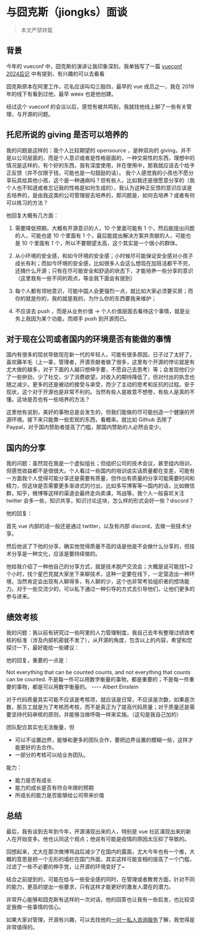 # 与囧克斯（jiongks）面谈

> 本文严禁转载

## 背景

今年的 vueconf 中，囧克斯的演讲让我印象深刻，我单独写了一篇 [vueconf 2024后记](https://www.xxholly32.com/2024/vueconf-2024.html#%E6%88%91%E5%92%8C-vue-js-%E7%9A%84%E5%8D%81%E5%B9%B4-%E5%9B%A7%E5%85%8B%E6%96%AF) 中有提到，有兴趣的可以去看看

囧克斯原本在阿里工作，花名应该叫勾三股四，最早的 vue 成员之一，我在 2019 年的线下有看到过他，最早 weex 也是他创建。

经过这个 vueconf 的会议以后，感觉有被共鸣到，我就找他线上聊了一些有关管理，与开源的问题。

## 托尼所说的 giving 是否可以培养的

我的问题是这样的：我个人比较期望的 opensource ，是种双向的 giving，并不是以公司层面的，而是个人意识或者是性格层面的，一种交易性的东西，理想中的情况是这样的，有个好的东西，我有深度使用，并在使用中，那我就应该去个给予正反馈（并不仅限于钱，可能也是一句鼓励的话）。 我个人感觉我的小孩也不愿分享玩具给其他小孩，这个是一种通病吗？但有些人，比如我还是很愿意分享的（我个人也不知道或者忘记我的性格是如何生成的），我认为这种正反馈的意识应该是去培养的，是由我这类的公司管理层去培养的，那问题是，如何去培养？或者有何可以练习的方法？

他回复大概有几方面：

1. 需要降低预期，大概有开源意识的人，10 个里面可能有 1 个，然后能提出问题的人，可能也是 10 个里面有 1 个，最后能提出解决方案并贡献的人，可能也是 10 个里面有 1 个，所以不要期望太高，这个其实是一个很小的群体。

2. 从小环境的安全感，和如今环境的安全感；小时候尽可能保证安全感对小孩子成长有利；而如今环境的安全感，比如很多人会这么想现在加班活都干不完，还搞什么开源；只有在尽可能安全和舒适的状态下，才能培养一些分享的意识（这里我有一些不同的观点，等会我下面会有提到）

3. 每个人都有领地意识，可能中国人会更强烈一点，就比如大家必须要买房；而你的就是你的，我的就是我的，为什么你的东西要我来维护；

4. 不应该去 push ，而是从业务价值 -> 个人价值层面去看待这个事情，就是业务上我因为某个功能，而顺手 push 到开源而已。

## 对于现在公司或者国内的环境是否有能做的事情

国内有很多的现状导致现在新一代的年轻人，可能有很多原因，日子过了太好了，喜欢薅羊毛（上一辈，管理者，开源贡献者做了很多，这里有个开源的悖论就是有尤大做的越多，对于下面的人越只想伸手要，不愿自己去思考）等；会发现他们少了一些拚劲，少了社交，少了消费欲望。对收入的期待降低了，但对付出的执念也随之减少。更多的还是被动的接受与承受，而少了主动的思考和反抗的过程。安于现状，这个对于开源也是非常不利的。当然有些人是故意不想卷，有些人是真的不懂。这块是否也有一些培养的方法？

这里他有说到，美好的事物总是会发生的，但我们能做的尽可能创造一个健康的开源环境。接下来只能靠一些宏观的东西，看概率。就比如 Github 去除了 Paypal，对于国内赞助者提高了门槛，那国内赞助的人必然会变少。

## 国内的分享

我的问题：虽然现在我是一个虚拟组长；但组织公司的技术会议，甚至组内培训，但感觉收益都不是很很大。个人看过一些国内的培训说实话质量都在变差，可能有一方面我个人觉得可能分享还是需要有质量，但作出有质量的分享可能需要时间和精力，但这块是否需要更多渐进式的付出，比如多写博客等～国内的话，比如微信群，知乎，微博等这样的渠道会最终走向卖课，骂战等。我个人一般喜欢关注 twitter 会多一些，知识共享，知识讨论这块，怎么样的形式会好一些？discord？

他的回复：

首先 vue 内部的话一般还是通过 twitter，以及有内部 discord，去做一些技术分享。

然后他说了下他的分享，确实他觉得质量不高的话是他是不会做什么分享的，但技术分享是一种文化，应该是要持续做的。

他给我介绍了一种他自己的分享方式，就是技术脱产交流会；大概是说可能找1~2个小时，找个星巴克就大家坐下来聊技术，这种一定要在线下，一定营造出一种环境，当然肯定会出现有人聊得多，有人聊的少，这个也非常考验组织者的控场能力。对于一些交流少的，可以私下通过一种引导的方式去引导他们，让他们更多的参与进来。

## 绩效考核

我的问题：我以前有研究过一些阿里的人力管理制度，我自己去年有整理过绩效考核的标准（涉及内部机密就不发了），从开源的角度，包含以上的内容，希望和您探讨一下，最好能给一些建议：

他的回复，重要的一点是：

Not everything that can be counted counts, and not everything that counts can be counted. 不是每一件可以用数字衡量的事物，都是重要的；不是每一件重要的事物，都是可以用数字衡量的。 ---- Albert Einstein

对于代码质量其实可能不应该是考核项，就应该是日常，不应该是次数，如果是次数，那员工就是为了考核而考核，而不是真正为了提高代码质量；对于质量还是需要坚持代码审核的原则，并能够当做呼吸一样来实施。（这句是我自己加的）

团队配合其实也无法衡量，但

+ 可以不设置边界，能够和更多的团队合作，要把边界设置的模糊一些，这样才能更好的去合作。
+ 一部分的考核可以给业务团队。

能力：

+ 能力是否有成长
+ 能力的成长是否有符合年限的预期
+ 所成长的能力是否能够给公司带来价值

## 总结

最后，我有谈到去年到今年，开源涌现出来的人，特别是 vue 社区涌现出来的新人在开始变多。他也认同这个观点；他说有可能是疫情的原因太压抑了导致的。

回想起来，尤大在那次微博骂战后减少了在国内的露面，尤大今年也有一个推，大概的意思是把一个无形的墙栏在国门外面，其实这样可能变相的提高了一个门槛，过滤了一些不必要的伸手党，让开源的环境变好了~

结合之前提到的，可能在给与一些安全感的同时，在管理或者教育方面，针对不同的能力，更高的提出一些要求，只有这样才能更好的激发人潜在的潜力。

非常开心能够和囧克斯有这样的一次对话，他的回答也让我有一些启发，也比较坚定我做一些事情的信心。

如果大家对管理，开源有兴趣，可以去找他的[一对一私人咨询服务](https://jiongks.name/special/1-on-1)了解，我觉得是非常值得的。
